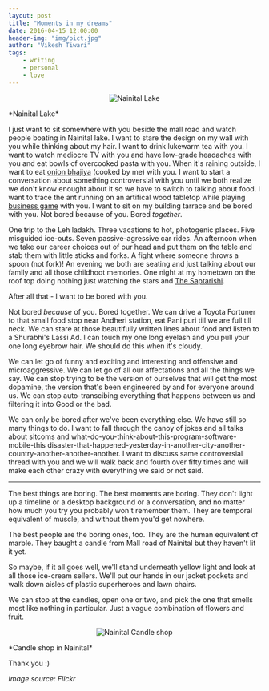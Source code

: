 ```yaml
---
layout: post 
title: "Moments in my dreams"
date: 2016-04-15 12:00:00
header-img: "img/pict.jpg"
author: "Vikesh Tiwari"
tags:
    - writing
    - personal
    - love
---
```



<p align="center">
   <img align="centre" src="https://raw.githubusercontent.com/vicky002/vicky002.github.io/master/img/nainital-min.jpg" alt="Nainital Lake"/>
</p>
*Nainital Lake*

I just want to sit somewhere with you beside the mall road and watch people boating in Nainital lake. I want to stare the design on my wall with you while thinking about my hair. I want to drink lukewarm tea with you. I want to watch mediocre TV with you and have low-grade headaches with you and eat bowls of overcooked pasta with you. When it's raining outside, I want to eat <a href="http://shreesaivadapav.com/images/mumbai-street-food/onion-bhajiya-plate-b.jpg" target="_blank">onion bhajiya</a> (cooked by me) with you. I want to start a conversation about something controversial with you until we both realize we don't know enought about it so we have to switch to talking about food. I want to trace the ant running on an artifical wood tabletop while playing 
<a href="http://media.babyoye.com/images/product/large/BPSHA00012_2-shadilal-sons-a-trade-game-business-deluxe-india.JPG" target="_blank">business game</a> with you. I want to sit on my building tarrace and be bored with you. Not bored because of you. Bored *together*. 


One trip to the Leh ladakh. Three vacations to hot, photogenic places. Five misguided ice-outs. Seven passive-agressive car rides. An afternoon when we take our career choices out of our head and put them on the table and stab them with little sticks and forks. A fight where someone throws a spoon (not fork)! An evening we both are seating and just talking about our family and all those childhoot memories. One night at my hometown on the roof top doing nothing just watching the stars and <a href="https://en.wikipedia.org/wiki/Saptarishi" target="_blank">The Saptarishi</a>. 

After all that - I want to be bored with you.

Not bored *because* of you. Bored together. We can drive a Toyota Fortuner to that small food stop near Andheri station, eat Pani puri till we are full till neck. We can stare at those beautifully written lines about food and listen to a Shurabhi's Lassi Ad. I can touch my one long eyelash and you pull your one long eyebrow hair. We should do this when it's cloudy.

We can let go of funny and exciting and interesting and offensive and microaggressive. We can let go of all our affectations and all the things we say. We can stop trying to be the version of ourselves that will get the most dopamine, the version that's been engineered by and for everyone around us. We can stop auto-transcibing everything that happens between us and filtering it into Good or the bad. 

We can only be bored after we've been everything else. We have still so many things to do. I want to fall through the canoy of jokes and all talks about sitcoms and what-do-you-think-about-this-program-software-mobile-this disaster-that-happened-yesterday-in-another-city-another-country-another-another-another. I want to discuss same controversial thread with you and we will walk back and fourth over fifty times and will make each other crazy with everything we said or not said. 

---

The best things are boring. The best moments are boring. They don't light up a timeline or a desktop background or a conversation, and no matter how much you try you probably won't remember them. They are temporal equivalent of muscle, and without them you'd get nowhere. 

The best people are the boring ones, too. They are the human equivalent of marble. They baught a candle from Mall road of Nainital but they haven't lit it yet.

So maybe, if it all goes well, we'll stand underneath yellow light and look at all those ice-cream sellers. We'll put our hands in our jacket pockets and walk down aisles of plastic superheroes and lawn chairs. 

We can stop at the candles, open one or two, and pick the one that smells most like nothing in particular. Just a vague combination of flowers and fruit.

<p align="center">
   <img align="centre" src="https://raw.githubusercontent.com/vicky002/vicky002.github.io/master/img/candle_shop.jpg" alt="Nainital Candle shop"/>
</p>
*Candle shop in Nainital*


Thank you :) 

*Image source: Flickr*